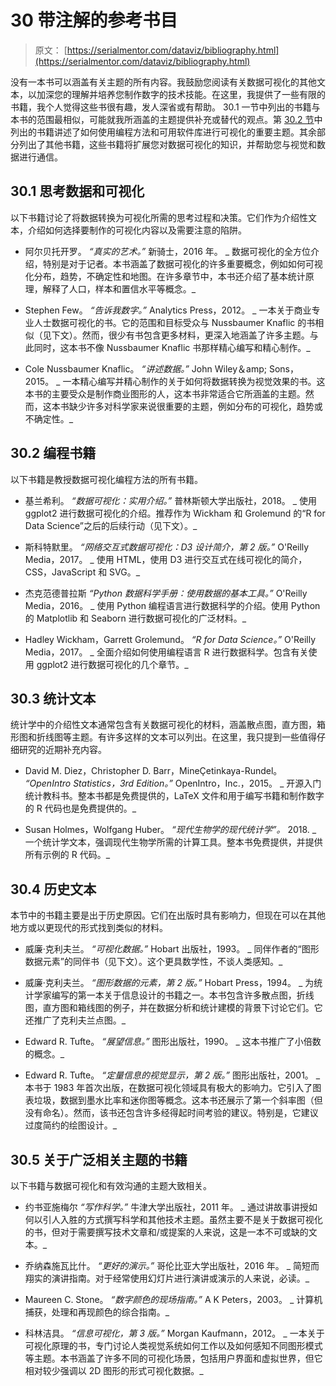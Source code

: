 # 30 带注解的参考书目

> 原文： [https://serialmentor.com/dataviz/bibliography.html](https://serialmentor.com/dataviz/bibliography.html)

没有一本书可以涵盖有关主题的所有内容。我鼓励您阅读有关数据可视化的其他文本，以加深您的理解并培养您制作数字的技术技能。在这里，我提供了一些有限的书籍，我个人觉得这些书很有趣，发人深省或有帮助。 30.1 一节中列出的书籍与本书的范围最相似，可能就我所涵盖的主题提供补充或替代的观点。第 [30.2 节](bibliography.html#bibliography-programming)中列出的书籍讲述了如何使用编程方法和可用软件库进行可视化的重要主题。其余部分列出了其他书籍，这些书籍将扩展您对数据可视化的知识，并帮助您与视觉和数据进行通信。

## 30.1 思考数据和可视化

以下书籍讨论了将数据转换为可视化所需的思考过程和决策。它们作为介绍性文本，介绍如何选择要制作的可视化内容以及需要注意的陷阱。

*   阿尔贝托开罗。 _“真实的艺术。”_ 新骑士，2016 年。
    _ 数据可视化的全方位介绍，特别是对于记者。本书涵盖了数据可视化的许多重要概念，例如如何可视化分布，趋势，不确定性和地图。在许多章节中，本书还介绍了基本统计原理，解释了人口，样本和置信水平等概念。_

*   Stephen Few。 _“告诉我数字。”_ Analytics Press，2012。
    _ 一本关于商业专业人士数据可视化的书。它的范围和目标受众与 Nussbaumer Knaflic 的书相似（见下文）。然而，很少有书包含更多材料，更深入地涵盖了许多主题。与此同时，这本书不像 Nussbaumer Knaflic 书那样精心编写和精心制作。_

*   Cole Nussbaumer Knaflic。 _“讲述数据。”_ John Wiley＆amp; Sons，2015。
    _ 一本精心编写并精心制作的关于如何将数据转换为视觉效果的书。这本书的主要受众是制作商业图形的人，这本书非常适合它所涵盖的主题。然而，这本书缺少许多对科学家来说很重要的主题，例如分布的可视化，趋势或不确定性。_

## 30.2 编程书籍

以下书籍是教授数据可视化编程方法的所有书籍。

*   基兰希利。 _“数据可视化：实用介绍。”_ 普林斯顿大学出版社，2018。
    _ 使用 ggplot2 进行数据可视化的介绍。推荐作为 Wickham 和 Grolemund 的“R for Data Science”之后的后续行动（见下文）。_

*   斯科特默里。 _“网络交互式数据可视化：D3 设计简介，第 2 版。”_ O'Reilly Media，2017。
    _ 使用 HTML，使用 D3 进行交互式在线可视化的简介， CSS，JavaScript 和 SVG。_

*   杰克范德普拉斯 _“Python 数据科学手册：使用数据的基本工具。”_ O'Reilly Media，2016。
    _ 使用 Python 编程语言进行数据科学的介绍。使用 Python 的 Matplotlib 和 Seaborn 进行数据可视化的广泛材料。_

*   Hadley Wickham，Garrett Grolemund。 _“R for Data Science。”_ O'Reilly Media，2017。
    _ 全面介绍如何使用编程语言 R 进行数据科学。包含有关使用 ggplot2 进行数据可视化的几个章节。_

## 30.3 统计文本

统计学中的介绍性文本通常包含有关数据可视化的材料，涵盖散点图，直方图，箱形图和折线图等主题。有许多这样的文本可以列出。在这里，我只提到一些值得仔细研究的近期补充内容。

*   David M. Diez，Christopher D. Barr，MineÇetinkaya-Rundel。 _“OpenIntro Statistics，3rd Edition。”_ OpenIntro，Inc.，2015。
    _ 开源入门统计教科书。整本书都是免费提供的，LaTeX 文件和用于编写书籍和制作数字的 R 代码也是免费提供的。_

*   Susan Holmes，Wolfgang Huber。 _“现代生物学的现代统计学”。_ 2018\.
    _ 一个统计学文本，强调现代生物学所需的计算工具。整本书免费提供，并提供所有示例的 R 代码。_

## 30.4 历史文本

本节中的书籍主要是出于历史原因。它们在出版时具有影响力，但现在可以在其他地方或以更现代的形式找到类似的材料。

*   威廉·克利夫兰。 _“可视化数据。”_ Hobart 出版社，1993。
    _ 同伴作者的“图形数据元素”的同伴书（见下文）。这个更具数学性，不谈人类感知。_

*   威廉·克利夫兰。 _“图形数据的元素，第 2 版。”_ Hobart Press，1994。
    _ 为统计学家编写的第一本关于信息设计的书籍之一。本书包含许多散点图，折线图，直方图和箱线图的例子，并在数据分析和统计建模的背景下讨论它们。它还推广了克利夫兰点图。_

*   Edward R. Tufte。 _“展望信息。”_ 图形出版社，1990。
    _ 这本书推广了小倍数的概念。_

*   Edward R. Tufte。 _“定量信息的视觉显示，第 2 版。”_ 图形出版社，2001。
    _ 本书于 1983 年首次出版，在数据可视化领域具有极大的影响力。它引入了图表垃圾，数据到墨水比率和迷你图等概念。这本书还展示了第一个斜率图（但没有命名）。然而，该书还包含许多经得起时间考验的建议。特别是，它建议过度简约的绘图设计。_

## 30.5 关于广泛相关主题的书籍

以下书籍与数据可视化和有效沟通的主题大致相关。

*   约书亚施梅尔 _“写作科学。”_ 牛津大学出版社，2011 年。
    _ 通过讲故事讲授如何以引人入胜的方式撰写科学和其他技术主题。虽然主要不是关于数据可视化的书，但对于需要撰写技术文章和/或提案的人来说，这是一本不可或缺的文本。_

*   乔纳森施瓦比什。 _“更好的演示。”_ 哥伦比亚大学出版社，2016 年。
    _ 简短而翔实的演讲指南。对于经常使用幻灯片进行演讲或演示的人来说，必读。_

*   Maureen C. Stone。 _“数字颜色的现场指南。”_ A K Peters，2003。
    _ 计算机捕获，处理和再现颜色的综合指南。_

*   科林洁具。 _“信息可视化，第 3 版。”_ Morgan Kaufmann，2012。
    _ 一本关于可视化原理的书，专门讨论人类视觉系统如何工作以及如何感知不同图形模式等主题。本书涵盖了许多不同的可视化场景，包括用户界面和虚拟世界，但它相对较少强调以 2D 图形的形式可视化数据。_